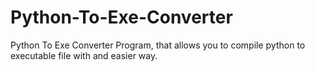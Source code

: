 # Python-To-Exe-Converter

Python To Exe Converter Program, that allows you to compile python to executable file with and easier way.
